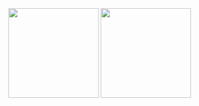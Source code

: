 <div>
  <img height="180em" src="https://github-readme-stats.vercel.app/api?username=DevWill12&show_icons=true&layout=compact&theme=radical"") /> 
  <img height="180em" src="https://github-readme-stats.vercel.app/api/top-langs/?username=DevWill12&layout=compact&theme=radical" />
<div>
